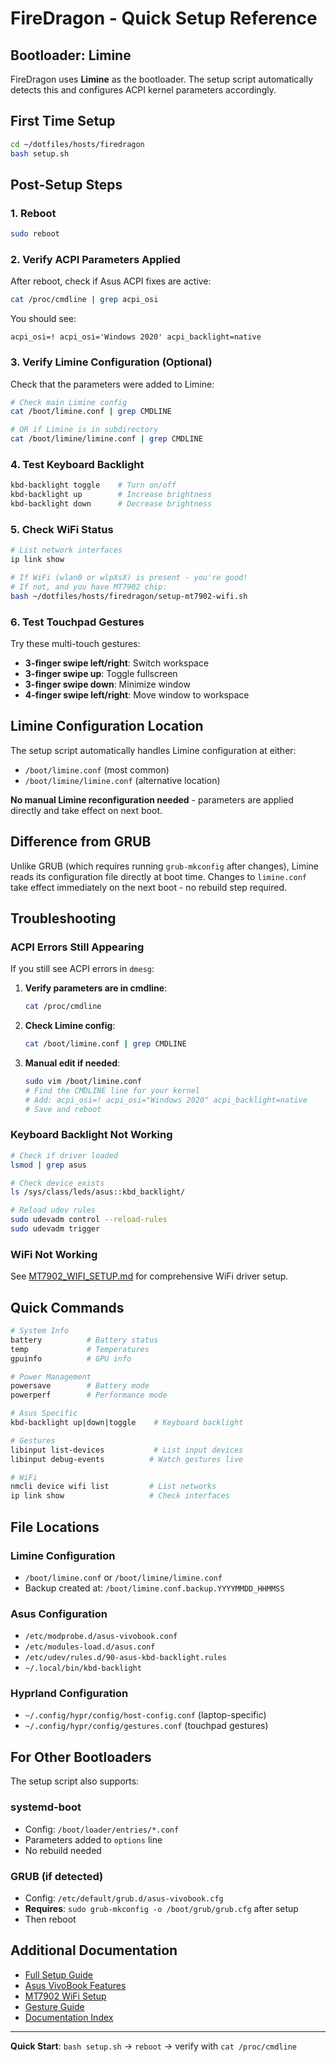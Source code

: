 # FireDragon - Quick Setup Reference

## Bootloader: Limine

FireDragon uses **Limine** as the bootloader. The setup script automatically detects this and configures ACPI kernel parameters accordingly.

## First Time Setup

```bash
cd ~/dotfiles/hosts/firedragon
bash setup.sh
```

## Post-Setup Steps

### 1. Reboot
```bash
sudo reboot
```

### 2. Verify ACPI Parameters Applied

After reboot, check if Asus ACPI fixes are active:
```bash
cat /proc/cmdline | grep acpi_osi
```

You should see:
```
acpi_osi=! acpi_osi='Windows 2020' acpi_backlight=native
```

### 3. Verify Limine Configuration (Optional)

Check that the parameters were added to Limine:
```bash
# Check main Limine config
cat /boot/limine.conf | grep CMDLINE

# OR if Limine is in subdirectory
cat /boot/limine/limine.conf | grep CMDLINE
```

### 4. Test Keyboard Backlight

```bash
kbd-backlight toggle    # Turn on/off
kbd-backlight up        # Increase brightness
kbd-backlight down      # Decrease brightness
```

### 5. Check WiFi Status

```bash
# List network interfaces
ip link show

# If WiFi (wlan0 or wlpXsX) is present - you're good!
# If not, and you have MT7902 chip:
bash ~/dotfiles/hosts/firedragon/setup-mt7902-wifi.sh
```

### 6. Test Touchpad Gestures

Try these multi-touch gestures:
- **3-finger swipe left/right**: Switch workspace
- **3-finger swipe up**: Toggle fullscreen
- **3-finger swipe down**: Minimize window
- **4-finger swipe left/right**: Move window to workspace

## Limine Configuration Location

The setup script automatically handles Limine configuration at either:
- `/boot/limine.conf` (most common)
- `/boot/limine/limine.conf` (alternative location)

**No manual Limine reconfiguration needed** - parameters are applied directly and take effect on next boot.

## Difference from GRUB

Unlike GRUB (which requires running `grub-mkconfig` after changes), Limine reads its configuration file directly at boot time. Changes to `limine.conf` take effect immediately on the next boot - no rebuild step required.

## Troubleshooting

### ACPI Errors Still Appearing

If you still see ACPI errors in `dmesg`:

1. **Verify parameters are in cmdline**:
   ```bash
   cat /proc/cmdline
   ```

2. **Check Limine config**:
   ```bash
   cat /boot/limine.conf | grep CMDLINE
   ```

3. **Manual edit if needed**:
   ```bash
   sudo vim /boot/limine.conf
   # Find the CMDLINE line for your kernel
   # Add: acpi_osi=! acpi_osi="Windows 2020" acpi_backlight=native
   # Save and reboot
   ```

### Keyboard Backlight Not Working

```bash
# Check if driver loaded
lsmod | grep asus

# Check device exists
ls /sys/class/leds/asus::kbd_backlight/

# Reload udev rules
sudo udevadm control --reload-rules
sudo udevadm trigger
```

### WiFi Not Working

See [MT7902_WIFI_SETUP.md](./MT7902_WIFI_SETUP.md) for comprehensive WiFi driver setup.

## Quick Commands

```bash
# System Info
battery          # Battery status
temp             # Temperatures
gpuinfo          # GPU info

# Power Management
powersave        # Battery mode
powerperf        # Performance mode

# Asus Specific
kbd-backlight up|down|toggle    # Keyboard backlight

# Gestures
libinput list-devices           # List input devices
libinput debug-events          # Watch gestures live

# WiFi
nmcli device wifi list         # List networks
ip link show                   # Check interfaces
```

## File Locations

### Limine Configuration
- `/boot/limine.conf` or `/boot/limine/limine.conf`
- Backup created at: `/boot/limine.conf.backup.YYYYMMDD_HHMMSS`

### Asus Configuration
- `/etc/modprobe.d/asus-vivobook.conf`
- `/etc/modules-load.d/asus.conf`
- `/etc/udev/rules.d/90-asus-kbd-backlight.rules`
- `~/.local/bin/kbd-backlight`

### Hyprland Configuration
- `~/.config/hypr/config/host-config.conf` (laptop-specific)
- `~/.config/hypr/config/gestures.conf` (touchpad gestures)

## For Other Bootloaders

The setup script also supports:

### systemd-boot
- Config: `/boot/loader/entries/*.conf`
- Parameters added to `options` line
- No rebuild needed

### GRUB (if detected)
- Config: `/etc/default/grub.d/asus-vivobook.cfg`
- **Requires**: `sudo grub-mkconfig -o /boot/grub/grub.cfg` after setup
- Then reboot

## Additional Documentation

- [Full Setup Guide](./README.md)
- [Asus VivoBook Features](./ASUS_VIVOBOOK_FEATURES.md)
- [MT7902 WiFi Setup](./MT7902_WIFI_SETUP.md)
- [Gesture Guide](./GESTURES_QUICKSTART.md)
- [Documentation Index](./INDEX.md)

---

**Quick Start**: `bash setup.sh` → `reboot` → verify with `cat /proc/cmdline`

